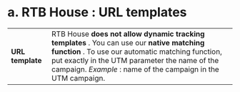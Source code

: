 
# a. RTB House : URL templates

|||
|-|-|
|**URL template**| RTB House  **does not allow**  **dynamic tracking templates** . You can use our  **native matching function** . To use our automatic matching function, put exactly in the UTM parameter the name of the campaign. _Example_  : name of the campaign in the UTM campaign. |